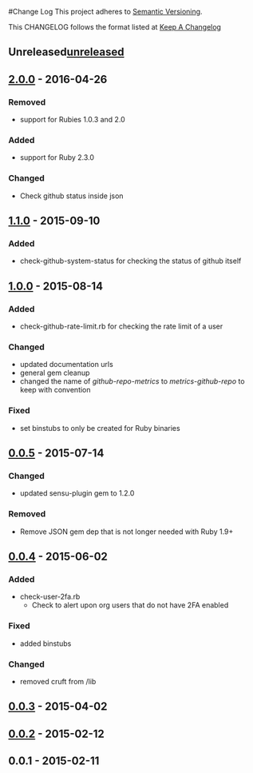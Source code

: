 #Change Log
This project adheres to [Semantic Versioning](http://semver.org/).

This CHANGELOG follows the format listed at [Keep A Changelog](http://keepachangelog.com/)

## Unreleased[unreleased]

## [2.0.0] - 2016-04-26
### Removed
- support for Rubies 1.0.3 and 2.0

### Added
- support for Ruby 2.3.0

### Changed
- Check github status inside json

## [1.1.0] - 2015-09-10
### Added
- check-github-system-status for checking the status of github itself

## [1.0.0] - 2015-08-14
### Added
- check-github-rate-limit.rb for checking the rate limit of a user

### Changed
- updated documentation urls
- general gem cleanup
- changed the name of *github-repo-metrics* to *metrics-github-repo* to keep with convention

### Fixed
- set binstubs to only be created for Ruby binaries

## [0.0.5] - 2015-07-14
### Changed
- updated sensu-plugin gem to 1.2.0

### Removed
- Remove JSON gem dep that is not longer needed with Ruby 1.9+

## [0.0.4] - 2015-06-02

### Added
- check-user-2fa.rb
    - Check to alert upon org users that do not have 2FA enabled

### Fixed
- added binstubs

### Changed
- removed cruft from /lib

## [0.0.3] - 2015-04-02
## [0.0.2] - 2015-02-12
## 0.0.1 - 2015-02-11

[unreleased]: https://github.com/sensu-plugins/sensu-plugins-github/compare/2.0.0...HEAD
[2.0.0]: https://github.com/sensu-plugins/sensu-plugins-github/compare/1.1.0...2.0.0
[1.1.0]: https://github.com/sensu-plugins/sensu-plugins-github/compare/1.0.0...1.1.0
[1.0.0]: https://github.com/sensu-plugins/sensu-plugins-github/compare/0.0.5...1.0.0
[0.0.5]: https://github.com/sensu-plugins/sensu-plugins-github/compare/0.0.4...0.0.5
[0.0.4]: https://github.com/sensu-plugins/sensu-plugins-github/compare/0.0.3...0.0.4
[0.0.3]: https://github.com/sensu-plugins/sensu-plugins-github/compare/0.0.2...0.0.3
[0.0.2]: https://github.com/sensu-plugins/sensu-plugins-github/compare/0.0.1...0.0.2

